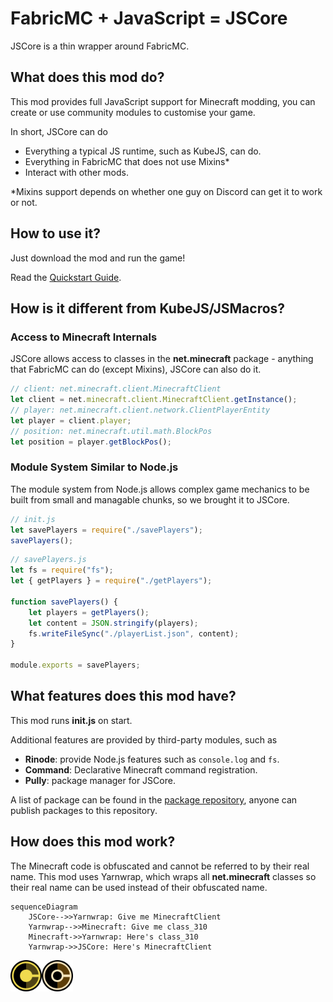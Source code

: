 # FabricMC + JavaScript = JSCore

JSCore is a thin wrapper around FabricMC.

## What does this mod do?

This mod provides full JavaScript support for Minecraft modding, you can create or use community modules to customise your game.

In short, JSCore can do
- Everything a typical JS runtime, such as KubeJS, can do.
- Everything in FabricMC that does not use Mixins*
- Interact with other mods.

\*Mixins support depends on whether one guy on Discord can get it to work or not.

## How to use it?

Just download the mod and run the game!

Read the [Quickstart Guide](https://jscore.siri.ws/player/quickstart).

## How is it different from KubeJS/JSMacros?

### Access to Minecraft Internals

JSCore allows access to classes in the **net.minecraft** package - anything that FabricMC can do (except Mixins), JSCore can also do it.

```js
// client: net.minecraft.client.MinecraftClient
let client = net.minecraft.client.MinecraftClient.getInstance();
// player: net.minecraft.client.network.ClientPlayerEntity
let player = client.player;
// position: net.minecraft.util.math.BlockPos
let position = player.getBlockPos();
```

### Module System Similar to Node.js

The module system from Node.js allows complex game mechanics to be built from small and managable chunks, so we brought it to JSCore.

```js
// init.js
let savePlayers = require("./savePlayers");
savePlayers();
```

```js
// savePlayers.js
let fs = require("fs");
let { getPlayers } = require("./getPlayers");

function savePlayers() {
    let players = getPlayers();
    let content = JSON.stringify(players);
    fs.writeFileSync("./playerList.json", content);
}

module.exports = savePlayers;
```

## What features does this mod have?

This mod runs **init.js** on start.

Additional features are provided by third-party modules, such as
- **Rinode**: provide Node.js features such as `console.log` and `fs`.
- **Command**: Declarative Minecraft command registration.
- **Pully**: package manager for JSCore.

A list of package can be found in the [package repository](https://github.com/FabricCore/jscore-openrepo?tab=readme-ov-file#all-packages), anyone can publish packages to this repository.

## How does this mod work?

The Minecraft code is obfuscated and cannot be referred to by their real name. This mod uses Yarnwrap, which wraps all **net.minecraft** classes so their real name can be used instead of their obfuscated name.

```mermaid
sequenceDiagram
    JSCore-->>Yarnwrap: Give me MinecraftClient
    Yarnwrap-->>Minecraft: Give me class_310
    Minecraft->>Yarnwrap: Here's class_310
    Yarnwrap->>JSCore: Here's MinecraftClient
```

<img src="./img/jscore-icon.png" width=50px><img src="./img/yarnwrap-icon.png" width=50px>
